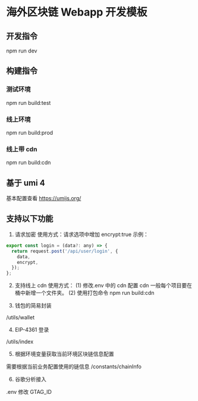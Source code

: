 # 海外区块链 Webapp 开发模板

## 开发指令

npm run dev

## 构建指令

### 测试环境

npm run build:test

### 线上环境

npm run build:prod

### 线上带 cdn

npm run build:cdn

## 基于 umi 4

基本配置查看 https://umijs.org/

## 支持以下功能

1. 请求加密
   使用方式：请求选项中增加 encrypt:true 示例：

```js
export const login = (data?: any) => {
  return request.post('/api/user/login', {
    data,
    encrypt,
  });
};
```

2. 支持线上 cdn
   使用方式：
   (1) 修改.env 中的 cdn 配置 cdn 一般每个项目要在桶中新增一个文件夹。
   (2) 使用打包命令 npm run build:cdn

3. 钱包的简易封装

/utils/wallet

4. EIP-4361 登录

/utils/index

5. 根据环境变量获取当前环境区块链信息配置

需要根据当前业务配置使用的链信息
/constants/chainInfo

6. 谷歌分析接入

.env 修改 GTAG_ID
